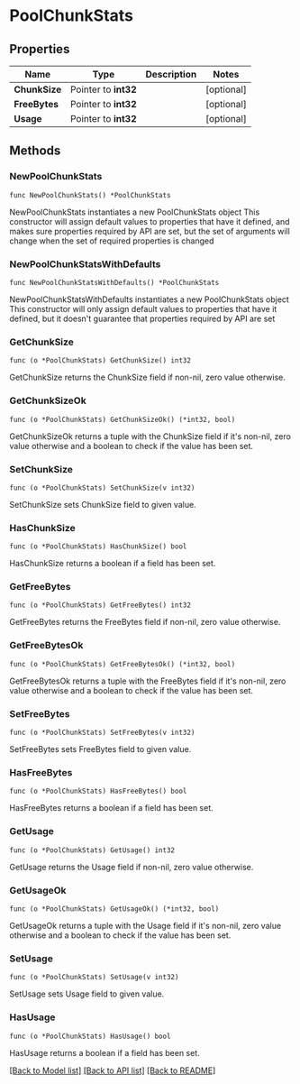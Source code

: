 # PoolChunkStats

## Properties

Name | Type | Description | Notes
------------ | ------------- | ------------- | -------------
**ChunkSize** | Pointer to **int32** |  | [optional] 
**FreeBytes** | Pointer to **int32** |  | [optional] 
**Usage** | Pointer to **int32** |  | [optional] 

## Methods

### NewPoolChunkStats

`func NewPoolChunkStats() *PoolChunkStats`

NewPoolChunkStats instantiates a new PoolChunkStats object
This constructor will assign default values to properties that have it defined,
and makes sure properties required by API are set, but the set of arguments
will change when the set of required properties is changed

### NewPoolChunkStatsWithDefaults

`func NewPoolChunkStatsWithDefaults() *PoolChunkStats`

NewPoolChunkStatsWithDefaults instantiates a new PoolChunkStats object
This constructor will only assign default values to properties that have it defined,
but it doesn't guarantee that properties required by API are set

### GetChunkSize

`func (o *PoolChunkStats) GetChunkSize() int32`

GetChunkSize returns the ChunkSize field if non-nil, zero value otherwise.

### GetChunkSizeOk

`func (o *PoolChunkStats) GetChunkSizeOk() (*int32, bool)`

GetChunkSizeOk returns a tuple with the ChunkSize field if it's non-nil, zero value otherwise
and a boolean to check if the value has been set.

### SetChunkSize

`func (o *PoolChunkStats) SetChunkSize(v int32)`

SetChunkSize sets ChunkSize field to given value.

### HasChunkSize

`func (o *PoolChunkStats) HasChunkSize() bool`

HasChunkSize returns a boolean if a field has been set.

### GetFreeBytes

`func (o *PoolChunkStats) GetFreeBytes() int32`

GetFreeBytes returns the FreeBytes field if non-nil, zero value otherwise.

### GetFreeBytesOk

`func (o *PoolChunkStats) GetFreeBytesOk() (*int32, bool)`

GetFreeBytesOk returns a tuple with the FreeBytes field if it's non-nil, zero value otherwise
and a boolean to check if the value has been set.

### SetFreeBytes

`func (o *PoolChunkStats) SetFreeBytes(v int32)`

SetFreeBytes sets FreeBytes field to given value.

### HasFreeBytes

`func (o *PoolChunkStats) HasFreeBytes() bool`

HasFreeBytes returns a boolean if a field has been set.

### GetUsage

`func (o *PoolChunkStats) GetUsage() int32`

GetUsage returns the Usage field if non-nil, zero value otherwise.

### GetUsageOk

`func (o *PoolChunkStats) GetUsageOk() (*int32, bool)`

GetUsageOk returns a tuple with the Usage field if it's non-nil, zero value otherwise
and a boolean to check if the value has been set.

### SetUsage

`func (o *PoolChunkStats) SetUsage(v int32)`

SetUsage sets Usage field to given value.

### HasUsage

`func (o *PoolChunkStats) HasUsage() bool`

HasUsage returns a boolean if a field has been set.


[[Back to Model list]](../README.md#documentation-for-models) [[Back to API list]](../README.md#documentation-for-api-endpoints) [[Back to README]](../README.md)


